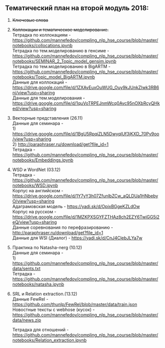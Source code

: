 
## Тематический план на второй модуль 2018:

1. ~~Ключевые слова~~  

2. ~~Коллокации и тематическое моделирование.~~  
Тетрадка по коллокациям - <https://github.com/mannefedov/compling_nlp_hse_course/blob/master/notebooks/collocations.ipynb>  
Тетрадка по тем.моделированию в генсиме - <https://github.com/mannefedov/compling_nlp_hse_course/blob/master/notebooks/SEMINAR_2_Topic_model_gensim.ipynb>  
Тетрадка по тем.моделированию в BigARTM - <https://github.com/mannefedov/compling_nlp_hse_course/blob/master/notebooks/Topic_model_BigARTM.ipynb>  
Данные для коллокаций - <https://drive.google.com/file/d/1ZXAvEuxOuWUG_Ouy9kJUnkZIwk3RB6nj/view?usp=sharing>  
Данные для тем.моделирования - <https://drive.google.com/file/d/1quVoTRPEJnmWcq0Avc95nOXbRcyQHked/view?usp=sharing>


3.  Векторные представления (26.11)  
        Данные для семинара -  
        1) <https://drive.google.com/file/d/1BgU5RpqiZLN5DwyqlUf3jKXD_70Py9oo/view?usp=sharing>  
        2) <http://paraphraser.ru/download/get?file_id=1>  
        Тетрадка - <https://github.com/mannefedov/compling_nlp_hse_course/blob/master/notebooks/Embeddings.ipynb>
        
        
4. WSD и WordNet (03.12)  
Тетрадка - <https://github.com/mannefedov/compling_nlp_hse_course/blob/master/notebooks/WSD.ipynb>  
Корпус на английском - <https://drive.google.com/file/d/1Y7yY3h07ZfunlbZCw_aQLDUa1HNbebyO/view?usp=sharing>  
Адаграмовская модель - <https://yadi.sk/d/OpixBGgeKZLdOw>  
Корпус на русском - <https://drive.google.com/file/d/1MZKPXSGYFZTHAz8ch2EZY6TwiGG5i2eQ/view?usp=sharing>  
Данные соревнования по перефразированию - <http://paraphraser.ru/download/get?file_id=1>  
Данные для WSI (Диалог) - <https://yadi.sk/d/CnJ4ClebJLYa7w>  

5.  Практика по Natasha-nerg (10.12)  
        Данные для семинара -  
        1) <https://github.com/mannefedov/compling_nlp_hse_course/blob/master/data/sents.txt>  
        Тетрадка -  
        <https://github.com/mannefedov/compling_nlp_hse_course/blob/master/notebooks/natasha.ipynb>
    

6. SRL и Relation extraction.(13.12)  
   Данные FewRel - <https://github.com/thunlp/FewRel/blob/master/data/train.json>  
   Новостные тексты с webhose (кусок) - <https://github.com/mannefedov/compling_nlp_hse_course/blob/master/data/news.zip>  
   
   Тетрадка для отношений - <https://github.com/mannefedov/compling_nlp_hse_course/blob/master/notebooks/Relation_extraction.ipynb>
   
